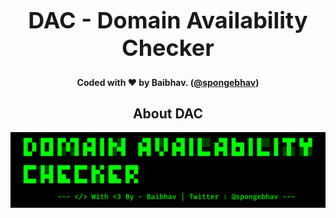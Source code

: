 <h1 align="center" style="font-size:36px;font-weight:bold;">
        DAC - Domain Availability Checker<br>
</h1>

<h4 align="center">
  <strong> Coded with ❤️ by Baibhav. (<a href='https://twitter.com/spongebhav' target="_blank">@spongebhav</a>)</strong>
</h4>

<h2 align="center">
  <strong>About DAC</strong>
 </h2>
 
<p align="center">
<img src="images/dac.png">
</p>
